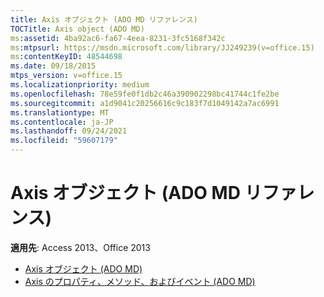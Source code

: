```yaml
---
title: Axis オブジェクト (ADO MD リファレンス)
TOCTitle: Axis object (ADO MD)
ms:assetid: 4ba92ac6-fa67-4eea-8231-3fc5168f342c
ms:mtpsurl: https://msdn.microsoft.com/library/JJ249239(v=office.15)
ms:contentKeyID: 48544698
ms.date: 09/18/2015
mtps_version: v=office.15
ms.localizationpriority: medium
ms.openlocfilehash: 78e59fe0f1db2c46a390902298bc41744c1fe2be
ms.sourcegitcommit: a1d9041c20256616c9c183f7d1049142a7ac6991
ms.translationtype: MT
ms.contentlocale: ja-JP
ms.lasthandoff: 09/24/2021
ms.locfileid: "59607179"
---
```

# <a name="axis-object-ado-md-reference"></a>Axis オブジェクト (ADO MD リファレンス)

**適用先**: Access 2013、Office 2013

- [Axis オブジェクト (ADO MD)](axis-object-ado-md.md)
- [Axis のプロパティ、メソッド、およびイベント (ADO MD)](axis-properties-methods-and-events-ado-md.md)

